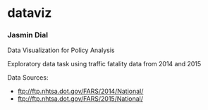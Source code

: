 # dataviz
### Jasmin Dial
Data Visualization for Policy Analysis

Exploratory data task using traffic fatality data from 2014 and 2015


Data Sources: 
* ftp://ftp.nhtsa.dot.gov/FARS/2014/National/
* ftp://ftp.nhtsa.dot.gov/FARS/2015/National/